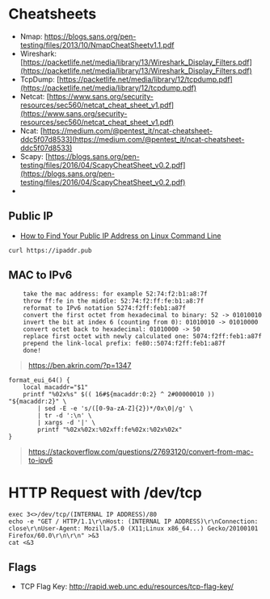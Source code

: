 # Cheatsheets

- Nmap: https://blogs.sans.org/pen-testing/files/2013/10/NmapCheatSheetv1.1.pdf
- Wireshark: [https://packetlife.net/media/library/13/Wireshark_Display_Filters.pdf](https://packetlife.net/media/library/13/Wireshark_Display_Filters.pdf)
- TcpDump: [https://packetlife.net/media/library/12/tcpdump.pdf](https://packetlife.net/media/library/12/tcpdump.pdf)
- Netcat: [https://www.sans.org/security-resources/sec560/netcat_cheat_sheet_v1.pdf](https://www.sans.org/security-resources/sec560/netcat_cheat_sheet_v1.pdf)
- Ncat: [https://medium.com/@pentest_it/ncat-cheatsheet-ddc5f07d8533](https://medium.com/@pentest_it/ncat-cheatsheet-ddc5f07d8533)
- Scapy: [https://blogs.sans.org/pen-testing/files/2016/04/ScapyCheatSheet_v0.2.pdf](https://blogs.sans.org/pen-testing/files/2016/04/ScapyCheatSheet_v0.2.pdf)
- 



## Public IP
- [How to Find Your Public IP Address on Linux Command Line](https://www.putorius.net/find-public-ip-address-linux-command-line.html)
```
curl https://ipaddr.pub
```

## MAC to IPv6

```
    take the mac address: for example 52:74:f2:b1:a8:7f
    throw ff:fe in the middle: 52:74:f2:ff:fe:b1:a8:7f
    reformat to IPv6 notation 5274:f2ff:feb1:a87f
    convert the first octet from hexadecimal to binary: 52 -> 01010010
    invert the bit at index 6 (counting from 0): 01010010 -> 01010000
    convert octet back to hexadecimal: 01010000 -> 50
    replace first octet with newly calculated one: 5074:f2ff:feb1:a87f
    prepend the link-local prefix: fe80::5074:f2ff:feb1:a87f
    done!
```
> <https://ben.akrin.com/?p=1347>

```
format_eui_64() {
    local macaddr="$1"
    printf "%02x%s" $(( 16#${macaddr:0:2} ^ 2#00000010 )) "${macaddr:2}" \
        | sed -E -e 's/([0-9a-zA-Z]{2})*/0x\0|/g' \
        | tr -d ':\n' \
        | xargs -d '|' \
        printf "%02x%02x:%02xff:fe%02x:%02x%02x"
}
```
> <https://stackoverflow.com/questions/27693120/convert-from-mac-to-ipv6>



# HTTP Request with /dev/tcp

```
exec 3<>/dev/tcp/(INTERNAL IP ADDRESS)/80
echo -e "GET / HTTP/1.1\r\nHost: (INTERNAL IP ADDRESS)\r\nConnection: close\r\nUser-Agent: Mozilla/5.0 (X11;Linux x86_64...) Gecko/20100101 Firefox/60.0\r\n\r\n" >&3
cat <&3
```

## Flags
- TCP Flag Key: http://rapid.web.unc.edu/resources/tcp-flag-key/